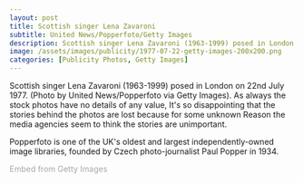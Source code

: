 ```yaml
---
layout: post
title: Scottish singer Lena Zavaroni
subtitle: United News/Popperfoto/Getty Images
description: Scottish singer Lena Zavaroni (1963-1999) posed in London on 22nd July 1977. (Photo by United News/Popperfoto via Getty Images). As always the stock photos have no details of any value, It's so disappointing that the stories behind the photos are lost because for some unknown Reason the media agencies seem to think the stories are unimportant.
image: /assets/images/publicity/1977-07-22-getty-images-200x200.png
categories: [Publicity Photos, Getty Images]
---
```


Scottish singer Lena Zavaroni (1963-1999) posed in London on 22nd July 1977. (Photo by United News/Popperfoto via Getty Images). As always the stock photos have no details of any value, It's so disappointing that the stories behind the photos are lost because for some unknown Reason the media agencies seem to think the stories are unimportant.

Popperfoto is one of the UK's oldest and largest independently-owned image libraries, founded by Czech photo-journalist Paul Popper in 1934.

<a id='KpO_xA7aRp9cElzOtp7gXg' class='gie-slideshow' href='http://www.gettyimages.co.uk/detail/527887935' target='_blank' style='color:#a7a7a7;text-decoration:none;font-weight:normal !important;border:none;display:inline-block;'>Embed from Getty Images</a><script>window.gie=window.gie||function(c){(gie.q=gie.q||[]).push(c)};gie(function(){gie.widgets.load({id:'KpO_xA7aRp9cElzOtp7gXg',sig:'PqASEeeDdZI2KTzkjuszf139rPLFI7Y9jCZ9yV9opWE=',w:'397px',h:'594px',items:'527887935,527887933',caption: true ,tld:'co.uk',is360: false })});</script><script src='//embed-cdn.gettyimages.com/widgets.js' charset='utf-8' async></script>
